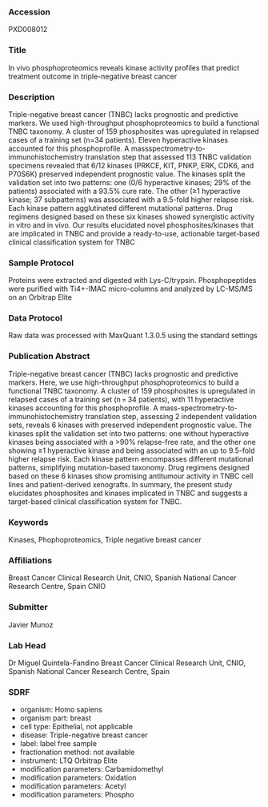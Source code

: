 ### Accession
PXD008012

### Title
In vivo phosphoproteomics reveals kinase activity profiles that predict treatment  outcome in triple-negative breast cancer

### Description
Triple-negative  breast  cancer  (TNBC) lacks  prognostic  and  predictive markers.  We  used  high-throughput  phosphoproteomics  to build  a functional TNBC taxonomy.  A  cluster of 159 phosphosites was upregulated in relapsed cases of a training set (n=34  patients).  Eleven  hyperactive  kinases  accounted  for  this  phosphoprofile. A  massspectrometry-to-immunohistochemistry  translation  step  that  assessed  113  TNBC  validation specimens revealed  that 6/12 kinases (PRKCE,  KIT,  PNKP,  ERK, CDK6, and P70S6K) preserved independent prognostic value. The kinases split the validation  set  into  two  patterns:  one  (0/6 hyperactive  kinases;  29%  of  the  patients)  associated  with  a  93.5%  cure  rate.  The  other   (≥1  hyperactive  kinase;  37  subpatterns)  was  associated with  a  9.5-fold  higher relapse  risk.  Each  kinase  pattern  agglutinated  different  mutational  patterns.  Drug  regimens  designed  based  on  these  six  kinases  showed  synergistic  activity  in  vitro  and in  vivo.  Our  results  elucidated  novel  phosphosites/kinases  that  are  implicated  in  TNBC  and  provide  a  ready-to-use,  actionable target-based clinical classification system for TNBC

### Sample Protocol
Proteins were extracted and digested with Lys-C/trypsin. Phosphopeptides were purified with Ti4+-IMAC micro-columns and analyzed by LC-MS/MS on an Orbitrap Elite

### Data Protocol
Raw data was processed with MaxQuant 1.3.0.5 using the standard settings

### Publication Abstract
Triple-negative breast cancer (TNBC) lacks prognostic and predictive markers. Here, we use high-throughput phosphoproteomics to build a functional TNBC taxonomy. A cluster of 159 phosphosites is upregulated in relapsed cases of a training set (n&#x2009;=&#x2009;34 patients), with 11 hyperactive kinases accounting for this phosphoprofile. A mass-spectrometry-to-immunohistochemistry translation step, assessing 2 independent validation sets, reveals 6 kinases with preserved independent prognostic value. The kinases split the validation set into two patterns: one without hyperactive kinases being associated with a &gt;90% relapse-free rate, and the other one showing &#x2265;1 hyperactive kinase and being associated with an up to 9.5-fold higher relapse risk. Each kinase pattern encompasses different mutational patterns, simplifying mutation-based taxonomy. Drug regimens designed based on these 6 kinases show promising antitumour activity in TNBC cell lines and patient-derived xenografts. In summary, the present study elucidates phosphosites and kinases implicated in TNBC and suggests a target-based clinical classification system for TNBC.

### Keywords
Kinases, Phophoproteomics, Triple negative breast cancer

### Affiliations
Breast Cancer Clinical Research Unit, CNIO, Spanish National Cancer Research Centre, Spain
CNIO

### Submitter
Javier Munoz

### Lab Head
Dr Miguel Quintela-Fandino
Breast Cancer Clinical Research Unit, CNIO, Spanish National Cancer Research Centre, Spain


### SDRF
- organism: Homo sapiens
- organism part: breast
- cell type: Epithelial, not applicable
- disease: Triple-negative breast cancer
- label: label free sample
- fractionation method: not available
- instrument: LTQ Orbitrap Elite
- modification parameters: Carbamidomethyl
- modification parameters: Oxidation
- modification parameters: Acetyl
- modification parameters: Phospho

